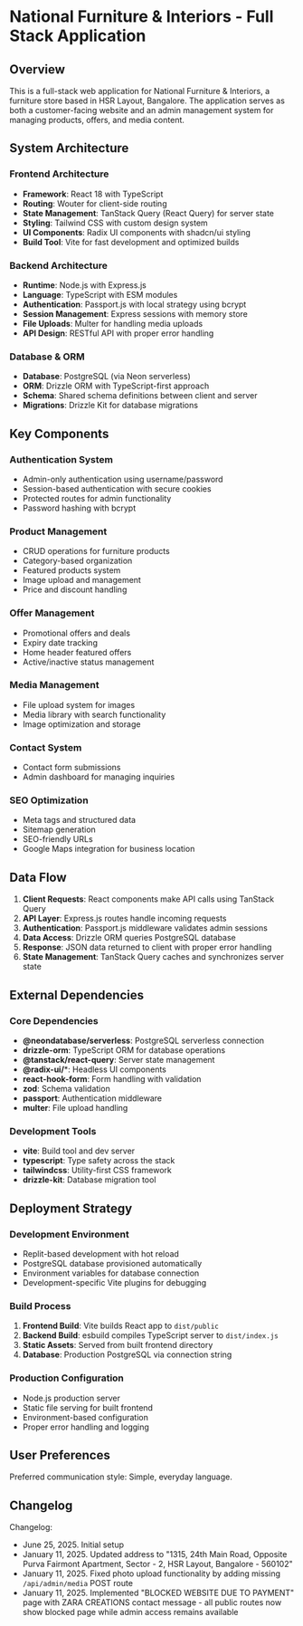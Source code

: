 # National Furniture & Interiors - Full Stack Application

## Overview

This is a full-stack web application for National Furniture & Interiors, a furniture store based in HSR Layout, Bangalore. The application serves as both a customer-facing website and an admin management system for managing products, offers, and media content.

## System Architecture

### Frontend Architecture
- **Framework**: React 18 with TypeScript
- **Routing**: Wouter for client-side routing
- **State Management**: TanStack Query (React Query) for server state
- **Styling**: Tailwind CSS with custom design system
- **UI Components**: Radix UI components with shadcn/ui styling
- **Build Tool**: Vite for fast development and optimized builds

### Backend Architecture
- **Runtime**: Node.js with Express.js
- **Language**: TypeScript with ESM modules
- **Authentication**: Passport.js with local strategy using bcrypt
- **Session Management**: Express sessions with memory store
- **File Uploads**: Multer for handling media uploads
- **API Design**: RESTful API with proper error handling

### Database & ORM
- **Database**: PostgreSQL (via Neon serverless)
- **ORM**: Drizzle ORM with TypeScript-first approach
- **Schema**: Shared schema definitions between client and server
- **Migrations**: Drizzle Kit for database migrations

## Key Components

### Authentication System
- Admin-only authentication using username/password
- Session-based authentication with secure cookies
- Protected routes for admin functionality
- Password hashing with bcrypt

### Product Management
- CRUD operations for furniture products
- Category-based organization
- Featured products system
- Image upload and management
- Price and discount handling

### Offer Management
- Promotional offers and deals
- Expiry date tracking
- Home header featured offers
- Active/inactive status management

### Media Management
- File upload system for images
- Media library with search functionality
- Image optimization and storage

### Contact System
- Contact form submissions
- Admin dashboard for managing inquiries

### SEO Optimization
- Meta tags and structured data
- Sitemap generation
- SEO-friendly URLs
- Google Maps integration for business location

## Data Flow

1. **Client Requests**: React components make API calls using TanStack Query
2. **API Layer**: Express.js routes handle incoming requests
3. **Authentication**: Passport.js middleware validates admin sessions
4. **Data Access**: Drizzle ORM queries PostgreSQL database
5. **Response**: JSON data returned to client with proper error handling
6. **State Management**: TanStack Query caches and synchronizes server state

## External Dependencies

### Core Dependencies
- **@neondatabase/serverless**: PostgreSQL serverless connection
- **drizzle-orm**: TypeScript ORM for database operations
- **@tanstack/react-query**: Server state management
- **@radix-ui/***: Headless UI components
- **react-hook-form**: Form handling with validation
- **zod**: Schema validation
- **passport**: Authentication middleware
- **multer**: File upload handling

### Development Tools
- **vite**: Build tool and dev server
- **typescript**: Type safety across the stack
- **tailwindcss**: Utility-first CSS framework
- **drizzle-kit**: Database migration tool

## Deployment Strategy

### Development Environment
- Replit-based development with hot reload
- PostgreSQL database provisioned automatically
- Environment variables for database connection
- Development-specific Vite plugins for debugging

### Build Process
1. **Frontend Build**: Vite builds React app to `dist/public`
2. **Backend Build**: esbuild compiles TypeScript server to `dist/index.js`
3. **Static Assets**: Served from built frontend directory
4. **Database**: Production PostgreSQL via connection string

### Production Configuration
- Node.js production server
- Static file serving for built frontend
- Environment-based configuration
- Proper error handling and logging

## User Preferences

Preferred communication style: Simple, everyday language.

## Changelog

Changelog:
- June 25, 2025. Initial setup
- January 11, 2025. Updated address to "1315, 24th Main Road, Opposite Purva Fairmont Apartment, Sector - 2, HSR Layout, Bangalore - 560102"
- January 11, 2025. Fixed photo upload functionality by adding missing `/api/admin/media` POST route
- January 11, 2025. Implemented "BLOCKED WEBSITE DUE TO PAYMENT" page with ZARA CREATIONS contact message - all public routes now show blocked page while admin access remains available